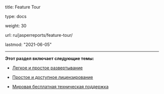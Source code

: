 title: Feature Tour

type: docs

weight: 30

url: ru/jasperreports/feature-tour/

lastmod: "2021-06-05"

---

**Этот раздел включает следующие темы:**

- [Легкое и простое развертывание](/pdf/jasperreports/easy-and-lightweight-deployment/)

- [Простое и доступное лицензирование](/pdf/jasperreports/simple-and-affordable-licensing/)

- [Мировая бесплатная техническая поддержка](/pdf/jasperreports/world-class-free-technical-support/)
```